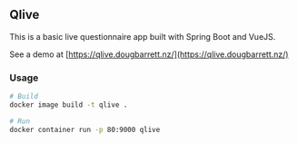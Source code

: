 ## Qlive

This is a basic live questionnaire app built with Spring Boot and VueJS.

See a demo at [https://qlive.dougbarrett.nz/](https://qlive.dougbarrett.nz/)

### Usage

```bash
# Build
docker image build -t qlive .

# Run
docker container run -p 80:9000 qlive
```
